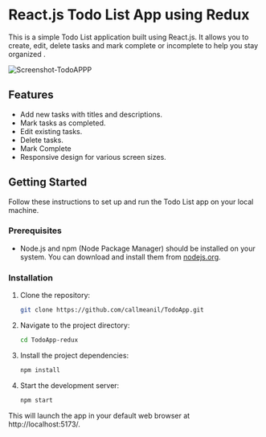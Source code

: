 # React.js Todo List App using Redux

This is a simple Todo List application built using React.js. It allows you to create, edit, delete tasks and mark complete or incomplete to help you stay organized .


![Screenshot-TodoAPPP](https://github.com/callmeanil/TodoApp_Redux/assets/82893113/767ef46e-3958-4f1e-ace8-49a919cfbaa6)

## Features

- Add new tasks with titles and descriptions.
- Mark tasks as completed.
- Edit existing tasks.
- Delete tasks.
- Mark Complete 
- Responsive design for various screen sizes.

## Getting Started

Follow these instructions to set up and run the Todo List app on your local machine.

### Prerequisites

- Node.js and npm (Node Package Manager) should be installed on your system. You can download and install them from [nodejs.org](https://nodejs.org/).

### Installation

1. Clone the repository:

   ```bash
   git clone https://github.com/callmeanil/TodoApp.git

2. Navigate to the project directory:

   ```bash
   cd TodoApp-redux

3. Install the project dependencies:

   ```bash
   npm install

4. Start the development server:

   ```bash
   npm start

This will launch the app in your default web browser at http://localhost:5173/.
